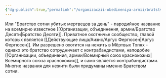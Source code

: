 ```yaml
---
{"dg-publish":true,"permalink":"/organizaczii-obedineniya-armii/bratstvo-sotni/","dgPassFrontmatter":true}
---
```



Или "Братство сотни убитых мертвецов за день" - пародийное название на всемирно известное [[Организации, объединения, армии/Братство Десяти\|Братство Десяти]].
Приватное охотничье сообщество, главой которых является [[Действующие лица/Аизис/Аргус Фергюсен\|Аргус Фергюсен]].
Им разрешено охотится на нежить в Мёртвых Топях - однако это братство сотрудничает с контрабандистами, наподобие [[Организации, объединения, армии/Всемирный союз краснокожих\|Всемирного союза краснокожих]], и само является контрабандистами.
Многие названия для нежити были придуманы именно Братством сотни.